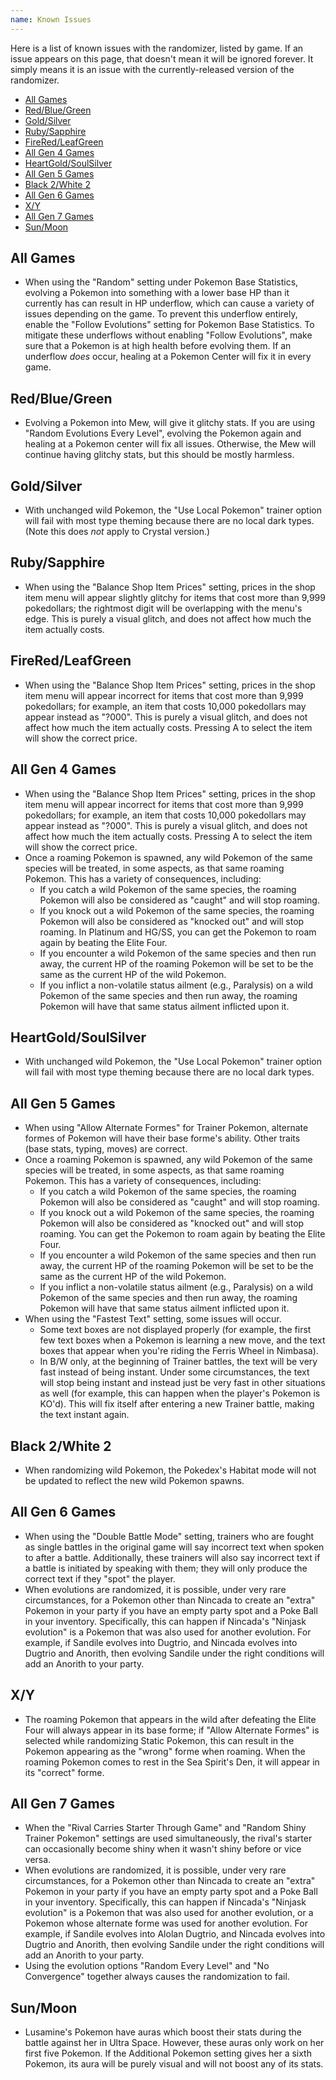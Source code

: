 ```yaml
---
name: Known Issues
---
```

Here is a list of known issues with the randomizer, listed by game. If an issue appears on this page, that doesn't mean it will be ignored forever. It simply means it is an issue with the currently-released version of the randomizer. 

- [All Games](#all-games)
- [Red/Blue/Green](#redbluegreen)
- [Gold/Silver](#goldsilver)
- [Ruby/Sapphire](#rubysapphire)
- [FireRed/LeafGreen](#fireredleafgreen)
- [All Gen 4 Games](#all-gen-4-games)
- [HeartGold/SoulSilver](#heartgoldsoulsilver)
- [All Gen 5 Games](#all-gen-5-games)
- [Black 2/White 2](#black-2white-2)
- [All Gen 6 Games](#all-gen-6-games)
- [X/Y](#xy)
- [All Gen 7 Games](#all-gen-7-games)
- [Sun/Moon](#sunmoon) 

## All Games

* When using the "Random" setting under Pokemon Base Statistics, evolving a Pokemon into something with a lower base HP than it currently has can result in HP underflow, which can cause a variety of issues depending on the game. To prevent this underflow entirely, enable the "Follow Evolutions" setting for Pokemon Base Statistics. To mitigate these underflows without enabling "Follow Evolutions", make sure that a Pokemon is at high health before evolving them. If an underflow *does* occur, healing at a Pokemon Center will fix it in every game.

## Red/Blue/Green

* Evolving a Pokemon into Mew, will give it glitchy stats. If you are using "Random Evolutions Every Level", evolving the Pokemon again and healing at a Pokemon center will fix all issues. Otherwise, the Mew will continue having glitchy stats, but this should be mostly harmless.

## Gold/Silver

* With unchanged wild Pokemon, the "Use Local Pokemon" trainer option will fail with most type theming because there are no local dark types. (Note this does _not_ apply to Crystal version.)

## Ruby/Sapphire

* When using the "Balance Shop Item Prices" setting, prices in the shop item menu will appear slightly glitchy for items that cost more than 9,999 pokedollars; the rightmost digit will be overlapping with the menu's edge. This is purely a visual glitch, and does not affect how much the item actually costs.

## FireRed/LeafGreen

* When using the "Balance Shop Item Prices" setting, prices in the shop item menu will appear incorrect for items that cost more than 9,999 pokedollars; for example, an item that costs 10,000 pokedollars may appear instead as "?000". This is purely a visual glitch, and does not affect how much the item actually costs. Pressing A to select the item will show the correct price.

## All Gen 4 Games

* When using the "Balance Shop Item Prices" setting, prices in the shop item menu will appear incorrect for items that cost more than 9,999 pokedollars; for example, an item that costs 10,000 pokedollars may appear instead as "?000". This is purely a visual glitch, and does not affect how much the item actually costs. Pressing A to select the item will show the correct price.
* Once a roaming Pokemon is spawned, any wild Pokemon of the same species will be treated, in some aspects, as that same roaming Pokemon. This has a variety of consequences, including:
	* If you catch a wild Pokemon of the same species, the roaming Pokemon will also be considered as "caught" and will stop roaming.
	* If you knock out a wild Pokemon of the same species, the roaming Pokemon will also be considered as "knocked out" and will stop roaming. In Platinum and HG/SS, you can get the Pokemon to roam again by beating the Elite Four.
	* If you encounter a wild Pokemon of the same species and then run away, the current HP of the roaming Pokemon will be set to be the same as the current HP of the wild Pokemon.
	* If you inflict a non-volatile status ailment (e.g., Paralysis) on a wild Pokemon of the same species and then run away, the roaming Pokemon will have that same status ailment inflicted upon it.

## HeartGold/SoulSilver

* With unchanged wild Pokemon, the "Use Local Pokemon" trainer option will fail with most type theming because there are no local dark types. 

## All Gen 5 Games

* When using "Allow Alternate Formes" for Trainer Pokemon, alternate formes of Pokemon will have their base forme's ability. Other traits (base stats, typing, moves) are correct.
* Once a roaming Pokemon is spawned, any wild Pokemon of the same species will be treated, in some aspects, as that same roaming Pokemon. This has a variety of consequences, including:
	* If you catch a wild Pokemon of the same species, the roaming Pokemon will also be considered as "caught" and will stop roaming.
	* If you knock out a wild Pokemon of the same species, the roaming Pokemon will also be considered as "knocked out" and will stop roaming. You can get the Pokemon to roam again by beating the Elite Four.
	* If you encounter a wild Pokemon of the same species and then run away, the current HP of the roaming Pokemon will be set to be the same as the current HP of the wild Pokemon.
	* If you inflict a non-volatile status ailment (e.g., Paralysis) on a wild Pokemon of the same species and then run away, the roaming Pokemon will have that same status ailment inflicted upon it.
* When using the "Fastest Text" setting, some issues will occur.
	* Some text boxes are not displayed properly (for example, the first few text boxes when a Pokemon is learning a new move, and the text boxes that appear when you're riding the Ferris Wheel in Nimbasa).
	* In B/W only, at the beginning of Trainer battles, the text will be very fast instead of being instant. Under some circumstances, the text will stop being instant and instead just be very fast in other situations as well (for example, this can happen when the player's Pokemon is KO'd). This will fix itself after entering a new Trainer battle, making the text instant again.

## Black 2/White 2

* When randomizing wild Pokemon, the Pokedex's Habitat mode will not be updated to reflect the new wild Pokemon spawns.

## All Gen 6 Games

* When using the "Double Battle Mode" setting, trainers who are fought as single battles in the original game will say incorrect text when spoken to after a battle. Additionally, these trainers will also say incorrect text if a battle is initiated by speaking with them; they will only produce the correct text if they "spot" the player.
* When evolutions are randomized, it is possible, under very rare circumstances, for a Pokemon other than Nincada to create an "extra" Pokemon in your party if you have an empty party spot and a Poke Ball in your inventory. Specifically, this can happen if Nincada's "Ninjask evolution" is a Pokemon that was also used for another evolution. For example, if Sandile evolves into Dugtrio, and Nincada evolves into Dugtrio and Anorith, then evolving Sandile under the right conditions will add an Anorith to your party.

## X/Y

* The roaming Pokemon that appears in the wild after defeating the Elite Four will always appear in its base forme; if "Allow Alternate Formes" is selected while randomizing Static Pokemon, this can result in the Pokemon appearing as the "wrong" forme when roaming. When the roaming Pokemon comes to rest in the Sea Spirit's Den, it will appear in its "correct" forme.

## All Gen 7 Games

* When the "Rival Carries Starter Through Game" and "Random Shiny Trainer Pokemon" settings are used simultaneously, the rival's starter can occasionally become shiny when it wasn't shiny before or vice versa.
* When evolutions are randomized, it is possible, under very rare circumstances, for a Pokemon other than Nincada to create an "extra" Pokemon in your party if you have an empty party spot and a Poke Ball in your inventory. Specifically, this can happen if Nincada's "Ninjask evolution" is a Pokemon that was also used for another evolution, or a Pokemon whose alternate forme was used for another evolution. For example, if Sandile evolves into Alolan Dugtrio, and Nincada evolves into Dugtrio and Anorith, then evolving Sandile under the right conditions will add an Anorith to your party.
* Using the evolution options "Random Every Level" and "No Convergence" together always causes the randomization to fail.

## Sun/Moon

* Lusamine's Pokemon have auras which boost their stats during the battle against her in Ultra Space. However, these auras only work on her first five Pokemon. If the Additional Pokemon setting gives her a sixth Pokemon, its aura will be purely visual and will not boost any of its stats.
